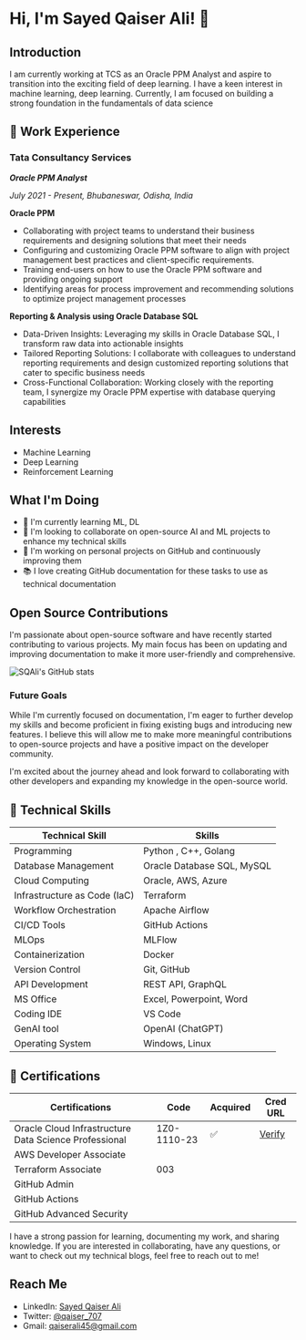# Hi, I'm Sayed Qaiser Ali! 👋

## Introduction

I am currently working at TCS as an Oracle PPM Analyst and aspire to transition into the exciting field of deep learning. I have a keen interest in machine learning, deep learning. Currently, I am focused on building a strong foundation in the fundamentals of data science

## 💼 Work Experience

### Tata Consultancy Services
***Oracle PPM Analyst***

*July 2021 - Present, Bhubaneswar, Odisha, India*

**Oracle PPM**

-	Collaborating with project teams to understand their business
requirements and designing solutions that meet their needs
-	Configuring and customizing Oracle PPM software to align
with project management best practices and client-specific requirements.
-	Training end-users on how to use the Oracle PPM software
and providing ongoing support
- Identifying areas for process improvement and
recommending solutions to optimize project management processes

**Reporting & Analysis using Oracle Database SQL**

- Data-Driven Insights: Leveraging my skills in Oracle Database SQL, I transform raw data into actionable insights
- Tailored Reporting Solutions: I collaborate with colleagues to understand reporting requirements and design customized reporting solutions that cater to specific business needs
- Cross-Functional Collaboration: Working closely with the reporting team, I synergize my Oracle PPM expertise with database querying capabilities

## Interests
- Machine Learning
- Deep Learning
- Reinforcement Learning


## What I'm Doing
- 🌱 I'm currently learning ML, DL
- 💞️ I'm looking to collaborate on open-source AI and ML projects to enhance my technical skills
- 🔭 I'm working on personal projects on GitHub and continuously improving them
- 📚 I love creating GitHub documentation for these tasks to use as technical documentation


<!--## What I have learned
<table>
<tr><td><strong>Working with GraphQL and REST APIs</strong></td><td>Integrated GitHub's GraphQL API for real-time portfolio updates.</td></tr>
<tr><td><strong>Version control with Git</strong></td><td>Managed codebase, tracked changes, and collaborated with contributors.</td></tr>
<tr><td><strong>GitHub for hosting and managing projects</strong></td><td>Used for source control, collaboration, and hosting the portfolio.</td></tr>
<tr><td><strong>Natural Language Processing (NLP)</strong></td><td>Employed for automated project summaries and chatbot implementations.</td></tr>
<tr><td><strong>Deep learning with CNNs</strong></td><td>Implemented for document classification tasks.</td></tr>
<tr><td><strong>Recurrent Neural Networks (LSTMs)</strong></td><td>Applied for spoken digit recognition.</td></tr>
<tr><td><strong>Multimodal deep learning</strong></td><td>Utilized for Visual Question Answering, combining visual and textual data.</td></tr>
<tr><td><strong>Semantic Search Engine Development</strong></td><td>Built using NLP techniques for contextual search.</td></tr>
<tr><td><strong>Automated workflow with GitHub Actions</strong></td><td>Set up CI/CD pipelines and periodic data updates.</td></tr>
<tr><td><strong>Python in Various Domains</strong></td><td>Used Python for data visualization, chatbot development, and GitHub API interactions.</td></tr>
<tr><td><strong>Attention mechanisms in deep learning</strong></td><td>Implemented in Visual Question Answering to focus on relevant parts of input data.</td></tr>
<tr><td><strong>Transfer learning and pre-trained models</strong></td><td>Leveraged existing architectures to expedite training and improve performance.</td></tr>
<tr><td><strong>Huggingface API for Summarization</strong></td><td>Integrated Huggingface's API to generate concise summaries of pull requests.</td></tr>
<tr><td><strong>Machine Learning for Skill Proficiency</strong></td><td>Employed ML to dynamically estimate proficiency levels across repositories.</td></tr>
<tr><td><strong>API Usage Analytics</strong></td><td>Monitored and displayed analytics from third-party services like Huggingface.</td></tr>
<tr><td><strong>Chatbot development and integration</strong></td><td>Built an interactive interface for portfolio queries using conversational AI.</td></tr>
<tr><td><strong>Data visualization</strong></td><td>Showcased GitHub submission graphs and other analytical insights using Python.</td></tr>
<tr><td><strong>Automated system monitoring and updates</strong></td><td>Developed dependency checkers and auto-updaters for consistent project maintenance.</td></tr>
</table>
-->



## Open Source Contributions

I'm passionate about open-source software and have recently started contributing to various projects. My main focus has been on updating and improving documentation to make it more user-friendly and comprehensive.

![SQAli's GitHub stats](https://github-readme-stats.vercel.app/api?username=sqali&show_icons=true)

<!--### Current Contributions

- [keras-core](https://github.com/keras-team/keras-core/pull/514): Added docstrings to functions
- [keras-core](https://github.com/keras-team/keras-core/pull/513): Updated the comments based on the code
- [pandas](https://github.com/pandas-dev/pandas/pull/53980): Updated the documentation to replace the deprecated version of qgrid with Modin-spreadsheet
- [Huggingface/Transformers](https://github.com/huggingface/transformers/pull/24307): Updated the README documentation to include a comprehensive list of tested versions for different dependencies, ensuring better compatibility and reliability.
-->

### Future Goals

While I'm currently focused on documentation, I'm eager to further develop my skills and become proficient in fixing existing bugs and introducing new features. I believe this will allow me to make more meaningful contributions to open-source projects and have a positive impact on the developer community.

I'm excited about the journey ahead and look forward to collaborating with other developers and expanding my knowledge in the open-source world.


## 🤖 Technical Skills

| Technical Skill     | Skills                                           |
|---------------------|--------------------------------------------------|
| Programming         | Python , C++, Golang                             |
| Database Management | Oracle Database SQL, MySQL                       |
| Cloud Computing     | Oracle, AWS, Azure                               |
| Infrastructure as Code (IaC) | Terraform                               |
| Workflow Orchestration | Apache Airflow                                |
| CI/CD Tools         | GitHub Actions                                   |
| MLOps               | MLFlow                                           |
| Containerization    | Docker                                           |
| Version Control     | Git, GitHub                                      |
| API Development     | REST API, GraphQL                                |
| MS Office           | Excel, Powerpoint, Word                          |
| Coding IDE          | VS Code                                          |
| GenAI tool          | OpenAI (ChatGPT)                                 |
| Operating System    | Windows, Linux                                   |



## 📜 Certifications
| Certifications                                                  |    Code       | Acquired | Cred URL   |
|-----------------------------------------------------------------|---------------|----------|------------|
| Oracle Cloud Infrastructure Data Science Professional           | 1Z0-1110-23   | &#x2705; | [Verify](https://catalog-education.oracle.com/pls/certview/sharebadge?id=69B0E79DF74022BF351689E761359479683CEA603B519F822D4C9A2456223099) |
| AWS Developer Associate                                         |               |          |            |
| Terraform Associate                                             | 003           |          |            |
| GitHub Admin                                                    |               |          |            |
| GitHub Actions                                                  |               |          |            |
| GitHub Advanced Security                                        |               |          |            |

I have a strong passion for learning, documenting my work, and sharing knowledge. If you are interested in collaborating, have any questions, or want to check out my technical blogs, feel free to reach out to me!

## Reach Me
- LinkedIn: [Sayed Qaiser Ali](https://www.linkedin.com/in/sayed-qaiser-ali-916b181ab/)
- Twitter: [@qaiser_707](https://twitter.com/qaiser_707)
- Gmail: [qaiserali45@gmail.com](qaiserali45@gmail.com)

